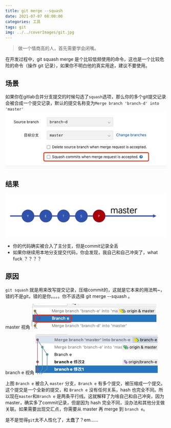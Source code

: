 ```yaml
---
title: git merge --squash 
date: 2021-07-07 08:00:00
categories: 工具
tags: git
img: ../../coverImages/git.jpg
---
```


> 做一个情商高的人，首先需要学会闭嘴。

在开发过程中，git squash merge 是个比较低频使用的命令，这也是一个比较危险的命令（操作 git 记录），如果你不明白他的真实用途，建议不要使用。

## 场景

如果你在gitlab合并分支提交的时候勾选了`squash`选项，那么你的多个git提交记录会被合成一个提交记录，默认的提交名称变为`Merge branch 'branch-d' into 'master'`
![](/images/16256150683432.jpg)

## 结果
![](/images/16256149942897.jpg)

* 你的代码确实被合入了主分支，但是commit记录全丢
* 如果你继续用本地分支提交代码，你会发现，我自己和自己冲突了，what fuck ？？？？

## 原因
`git squash` 就是用来改写提交记录，压缩commit的，这就是它本来的用法鸭~，错的不是git，错的是你。。。。你不该选择 git merge --squash 。

master 视角
![](/images/16256154828571.jpg)

branch e 视角
![](/images/16256156817818.jpg)


上图 `Branch e` 被合入 `master` 分支，`Branch e` 有多个提交，被压缩成一个提交。这个提交是一个全新的提交，和 `Branch e` 没有任何关系，hash 也完全不同。所以现在`master`和`Branch e` 是两条平行线。这就解释了为啥自己和自己冲突，因为master，确实多了commit记录，但是因为 hash 完全不同，没办法和其他分支做关联。如果需要出现交汇点，你需要从 master 再 merge 到 `branch e`。

是不是觉得`git`太不人性化了，太蠢了？em......
